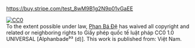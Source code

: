 https://buy.stripe.com/test_8wM9B1g2N9p01vGaEE
<p xmlns:dct="http://purl.org/dc/terms/" xmlns:vcard="http://www.w3.org/2001/vcard-rdf/3.0#">
  <a rel="license"
     href="http://creativecommons.org/publicdomain/zero/1.0/">
    <img src="http://i.creativecommons.org/p/zero/1.0/88x31.png" style="border-style: none;" alt="CC0" />
  </a>
  <br />
  To the extent possible under law,
  <a rel="dct:publisher"
     href="https://docs.github.com">
    <span property="dct:title">Phan Bá Đệ</span></a>
  has waived all copyright and related or neighboring rights to
  <span property="dct:title">Giấy phép quốc tế luật pháp CC0 1.0 UNIVERSAL  [AIphanbade⁹³ (d)]</span>.
This work is published from:
<span property="vcard:Country" datatype="dct:ISO3166"
      content="VN" about="https://docs.github.com">
  Việt Nam</span>.
</p>
